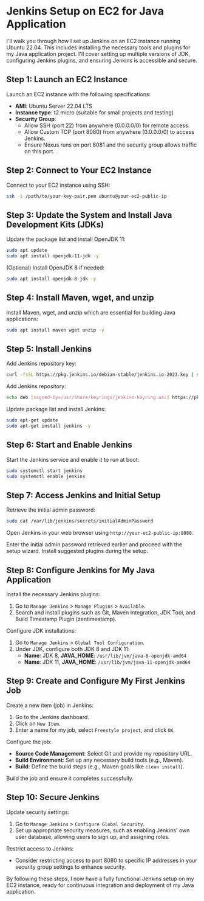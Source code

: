 # Jenkins Setup on EC2 for Java Application

I'll walk you through how I set up Jenkins on an EC2 instance running Ubuntu 22.04. This includes installing the necessary tools and plugins for my Java application project. I'll cover setting up multiple versions of JDK, configuring Jenkins plugins, and ensuring Jenkins is accessible and secure.

## Step 1: Launch an EC2 Instance

Launch an EC2 instance with the following specifications:
- **AMI**: Ubuntu Server 22.04 LTS
- **Instance type**: t2.micro (suitable for small projects and testing)
- **Security Group**: 
  - Allow SSH (port 22) from anywhere (0.0.0.0/0) for remote access.
  - Allow Custom TCP (port 8080) from anywhere (0.0.0.0/0) to access Jenkins.
  - Ensure Nexus runs on port 8081 and the security group allows traffic on this port.

## Step 2: Connect to Your EC2 Instance

Connect to your EC2 instance using SSH:

```sh
ssh -i /path/to/your-key-pair.pem ubuntu@your-ec2-public-ip
```

## Step 3: Update the System and Install Java Development Kits (JDKs)

Update the package list and install OpenJDK 11:

```sh
sudo apt update
sudo apt install openjdk-11-jdk -y
```

(Optional) Install OpenJDK 8 if needed:

```sh
sudo apt install openjdk-8-jdk -y
```

## Step 4: Install Maven, wget, and unzip

Install Maven, wget, and unzip which are essential for building Java applications:

```sh
sudo apt install maven wget unzip -y
```

## Step 5: Install Jenkins

Add Jenkins repository key:

```sh
curl -fsSL https://pkg.jenkins.io/debian-stable/jenkins.io-2023.key | sudo tee /usr/share/keyrings/jenkins-keyring.asc > /dev/null
```

Add Jenkins repository:

```sh
echo deb [signed-by=/usr/share/keyrings/jenkins-keyring.asc] https://pkg.jenkins.io/debian-stable binary/ | sudo tee /etc/apt/sources.list.d/jenkins.list > /dev/null
```

Update package list and install Jenkins:

```sh
sudo apt-get update
sudo apt-get install jenkins -y
```

## Step 6: Start and Enable Jenkins

Start the Jenkins service and enable it to run at boot:

```sh
sudo systemctl start jenkins
sudo systemctl enable jenkins
```

## Step 7: Access Jenkins and Initial Setup

Retrieve the initial admin password:

```sh
sudo cat /var/lib/jenkins/secrets/initialAdminPassword
```

Open Jenkins in your web browser using `http://your-ec2-public-ip:8080`.

Enter the initial admin password retrieved earlier and proceed with the setup wizard. Install suggested plugins during the setup.

## Step 8: Configure Jenkins for My Java Application

Install the necessary Jenkins plugins:

1. Go to `Manage Jenkins` > `Manage Plugins` > `Available`.
2. Search and install plugins such as Git, Maven Integration, JDK Tool, and Build Timestamp Plugin (zentimestamp).

Configure JDK installations:

1. Go to `Manage Jenkins` > `Global Tool Configuration`.
2. Under JDK, configure both JDK 8 and JDK 11:
   - **Name**: JDK 8, **JAVA_HOME**: `/usr/lib/jvm/java-8-openjdk-amd64`
   - **Name**: JDK 11, **JAVA_HOME**: `/usr/lib/jvm/java-11-openjdk-amd64`

## Step 9: Create and Configure My First Jenkins Job

Create a new item (job) in Jenkins:

1. Go to the Jenkins dashboard.
2. Click on `New Item`.
3. Enter a name for my job, select `Freestyle project`, and click `OK`.

Configure the job:

- **Source Code Management**: Select Git and provide my repository URL.
- **Build Environment**: Set up any necessary build tools (e.g., Maven).
- **Build**: Define the build steps (e.g., Maven goals like `clean install`).

Build the job and ensure it completes successfully.

## Step 10: Secure Jenkins

Update security settings:

1. Go to `Manage Jenkins` > `Configure Global Security`.
2. Set up appropriate security measures, such as enabling Jenkins' own user database, allowing users to sign up, and assigning roles.

Restrict access to Jenkins:

- Consider restricting access to port 8080 to specific IP addresses in your security group settings to enhance security.

By following these steps, I now have a fully functional Jenkins setup on my EC2 instance, ready for continuous integration and deployment of my Java application.

